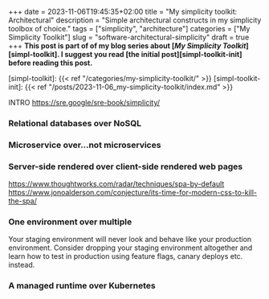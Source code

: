 +++ 
date = 2023-11-06T19:45:35+02:00
title = "My simplicity toolkit: Architectural"
description = "Simple architectural constructs in my simplicity toolbox of choice."
tags = ["simplicity", "architecture"]
categories = ["My Simplicity Toolkit"]
slug = "software-architectural-simplicity"
draft = true
+++
**This post is part of of my blog series about [_My Simplicity
Toolkit_][simpl-toolkit]. I suggest you read [the initial
post][simpl-toolkit-init] before reading this post.**

[simpl-toolkit]: {{< ref "/categories/my-simplicity-toolkit/" >}}
[simpl-toolkit-init]: {{< ref "/posts/2023-11-06_my-simplicity-toolkit/index.md" >}}

INTRO
https://sre.google/sre-book/simplicity/

[simple-arch]: https://danluu.com/simple-architectures/

### Relational databases over NoSQL

### Microservice over...not microservices

### Server-side rendered over client-side rendered web pages

https://www.thoughtworks.com/radar/techniques/spa-by-default
https://www.jonoalderson.com/conjecture/its-time-for-modern-css-to-kill-the-spa/

### One environment over multiple

Your staging environment will never look and behave like your production environment. Consider dropping your staging environment altogether and learn how to test in production using feature flags, canary deploys etc. instead.

### A managed runtime over Kubernetes
